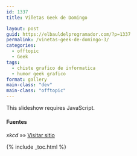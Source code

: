 ```yaml
---
id: 1337
title: Viñetas Geek de Domingo

layout: post
guid: https://elbauldelprogramador.com/?p=1337
permalink: /vinetas-geek-de-domingo-3/
categories:
  - offtopic
  - Geek
tags:
  - chiste grafico de informatica
  - humor geek grafico
format: gallery
main-class: "dev"
main-class: "offtopic"
---
```

<p class="jetpack-slideshow-noscript robots-nocontent">
  This slideshow requires JavaScript.
</p>

<div id="gallery-1337-2-slideshow" class="slideshow-window jetpack-slideshow slideshow-black" data-width="410" data-height="410" data-trans="fade" data-gallery="[{&quot;src&quot;:&quot;http:\/\/elbauldelprogramador.com\/content\/uploads\/2013\/02\/28899_425368750876300_466945161_n.jpg&quot;,&quot;id&quot;:&quot;1338&quot;,&quot;title&quot;:&quot;28899_425368750876300_466945161_n&quot;,&quot;alt&quot;:&quot;&quot;,&quot;caption&quot;:&quot;&quot;},{&quot;src&quot;:&quot;http:\/\/elbauldelprogramador.com\/content\/uploads\/2013\/02\/377670_476272302421653_986233850_n.png&quot;,&quot;id&quot;:&quot;1339&quot;,&quot;title&quot;:&quot;377670_476272302421653_986233850_n&quot;,&quot;alt&quot;:&quot;&quot;,&quot;caption&quot;:&quot;&quot;},{&quot;src&quot;:&quot;http:\/\/elbauldelprogramador.com\/content\/uploads\/2013\/02\/379283_475030649212485_821367656_n.jpg&quot;,&quot;id&quot;:&quot;1340&quot;,&quot;title&quot;:&quot;379283_475030649212485_821367656_n&quot;,&quot;alt&quot;:&quot;&quot;,&quot;caption&quot;:&quot;&quot;},{&quot;src&quot;:&quot;http:\/\/elbauldelprogramador.com\/content\/uploads\/2013\/02\/bridge.png&quot;,&quot;id&quot;:&quot;1341&quot;,&quot;title&quot;:&quot;bridge&quot;,&quot;alt&quot;:&quot;&quot;,&quot;caption&quot;:&quot;&quot;},{&quot;src&quot;:&quot;http:\/\/elbauldelprogramador.com\/content\/uploads\/2013\/02\/expedition-Im-pretty-sure-Ive-logged-more-hours-in-Google-Maps-over-the-past-decade-than-in-any-game..png&quot;,&quot;id&quot;:&quot;1342&quot;,&quot;title&quot;:&quot;expedition&quot;,&quot;alt&quot;:&quot;I\u0026#039;m pretty sure I\u0026#039;ve logged more hours in Google Maps over the past decade than in any game.&quot;,&quot;caption&quot;:&quot;I\u0026#8217;m pretty sure I\u0026#8217;ve logged more hours in Google Maps over the past decade than in any game.&quot;},{&quot;src&quot;:&quot;http:\/\/elbauldelprogramador.com\/content\/uploads\/2013\/02\/perl_problems-To-generate-1-albums-jay-help-recommends-the-z-flag..png&quot;,&quot;id&quot;:&quot;1343&quot;,&quot;title&quot;:&quot;perl_problems -&quot;,&quot;alt&quot;:&quot;To generate #1 albums, \u0026#039;jay --help\u0026#039; recommends the -z flag.&quot;,&quot;caption&quot;:&quot; To generate #1 albums, \u0026#8216;jay \u0026#8211;help\u0026#8217; recommends the -z flag.&quot;}]">
</div>

#### Fuentes

*xkcd* »» <a href="http://xkcd.com" target="_blank">Visitar sitio</a> 



{% include _toc.html %}
